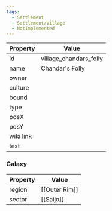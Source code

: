 ```yaml
---
tags:
  - Settlement
  - Settlement/Village
  - NotImplemented
---
```


| Property  | Value                  |
| --------- | ---------------------- |
| id        | village_chandars_folly |
| name      | Chandar's Folly        |
| owner     |                        |
| culture   |                        |
| bound     |                        |
| type      |                        |
| posX      |                        |
| posY      |                        |
| wiki link |                        |
| text      |                        |

### Galaxy
| Property | Value         |
| -------- | ------------- |
| region   | [[Outer Rim]] |
| sector   | [[Saijo]]     |
